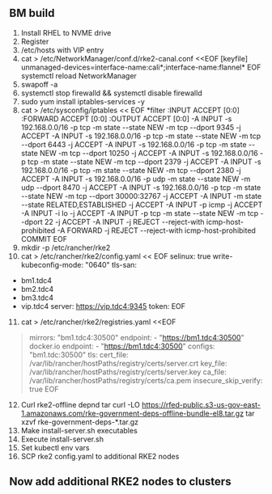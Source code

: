 ## BM build
1. Install RHEL to NVME drive
2. Register
3. /etc/hosts with VIP entry
4. cat > /etc/NetworkManager/conf.d/rke2-canal.conf <<EOF
[keyfile]
unmanaged-devices=interface-name:cali*;interface-name:flannel*
EOF
systemctl reload NetworkManager
5. swapoff -a
6. systemctl stop firewalld && systemctl disable firewalld
7. sudo yum install iptables-services -y
8. cat > /etc/sysconfig/iptables << EOF
*filter
:INPUT ACCEPT [0:0]
:FORWARD ACCEPT [0:0]
:OUTPUT ACCEPT [0:0]
-A INPUT -s 192.168.0.0/16 -p tcp -m state --state NEW -m tcp --dport 9345 -j ACCEPT
-A INPUT -s 192.168.0.0/16 -p tcp -m state --state NEW -m tcp --dport 6443 -j ACCEPT
-A INPUT -s 192.168.0.0/16 -p tcp -m state --state NEW -m tcp --dport 10250 -j ACCEPT
-A INPUT -s 192.168.0.0/16 -p tcp -m state --state NEW -m tcp --dport 2379 -j ACCEPT
-A INPUT -s 192.168.0.0/16 -p tcp -m state --state NEW -m tcp --dport 2380 -j ACCEPT
-A INPUT -s 192.168.0.0/16 -p udp -m state --state NEW -m udp --dport 8470 -j ACCEPT
-A INPUT -s 192.168.0.0/16 -p tcp -m state --state NEW -m tcp --dport 30000:32767 -j ACCEPT
-A INPUT -m state --state RELATED,ESTABLISHED -j ACCEPT
-A INPUT -p icmp -j ACCEPT
-A INPUT -i lo -j ACCEPT
-A INPUT -p tcp -m state --state NEW -m tcp --dport 22 -j ACCEPT
-A INPUT -j REJECT --reject-with icmp-host-prohibited
-A FORWARD -j REJECT --reject-with icmp-host-prohibited
COMMIT
EOF
9. mkdir -p /etc/rancher/rke2
10. cat > /etc/rancher/rke2/config.yaml << EOF
selinux: true
write-kubeconfig-mode: "0640"
tls-san:
- bm1.tdc4
- bm2.tdc4
- bm3.tdc4
- vip.tdc4
server: https://vip.tdc4:9345
token: 
EOF
11.  cat > /etc/rancher/rke2/registries.yaml <<EOF
> mirrors:
>   "bm1.tdc4:30500"
>     endpoint:
>     - "https://bm1.tdc4:30500"
>   docker.io
>     endpoint:
>     - "https://bm1.tdc4:30500"
> configs:
>   "bm1.tdc:30500"
>     tls:
>      cert_file: /var/lib/rancher/hostPaths/registry/certs/server.crt
>       key_file: /var/lib/rancher/hostPaths/registry/certs/server.key
>       ca_file: /var/lib/rancher/hostPaths/registry/certs/ca.pem
>       insecure_skip_verify: true
> EOF
12. Curl rke2-offline depnd tar 
curl -LO https://rfed-public.s3-us-gov-east-1.amazonaws.com/rke-government-deps-offline-bundle-el8.tar.gz
tar xzvf rke-government-deps-*.tar.gz
13. Make install-server.sh executables
14. Execute install-server.sh
15. Set kubectl env vars
16. SCP rke2 config.yaml to additional RKE2 nodes
## Now add additional RKE2 nodes to clusters


